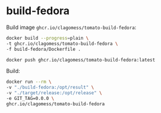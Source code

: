 # build-fedora

Build image `ghcr.io/clagomess/tomato-build-fedora`:

```bash
docker build --progress=plain \
-t ghcr.io/clagomess/tomato-build-fedora \
-f build-fedora/Dockerfile .

docker push ghcr.io/clagomess/tomato-build-fedora:latest
```

Build:

```bash
docker run --rm \
-v "./build-fedora:/opt/result" \
-v "./target/release:/opt/release" \
-e GIT_TAG=0.0.0 \
ghcr.io/clagomess/tomato-build-fedora
```
